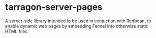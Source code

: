 # tarragon-server-pages
A server-side library intended to be used in conjuction with Redbean, to enable dynamic web pages by embedding Fennel into otherwise static HTML files.
